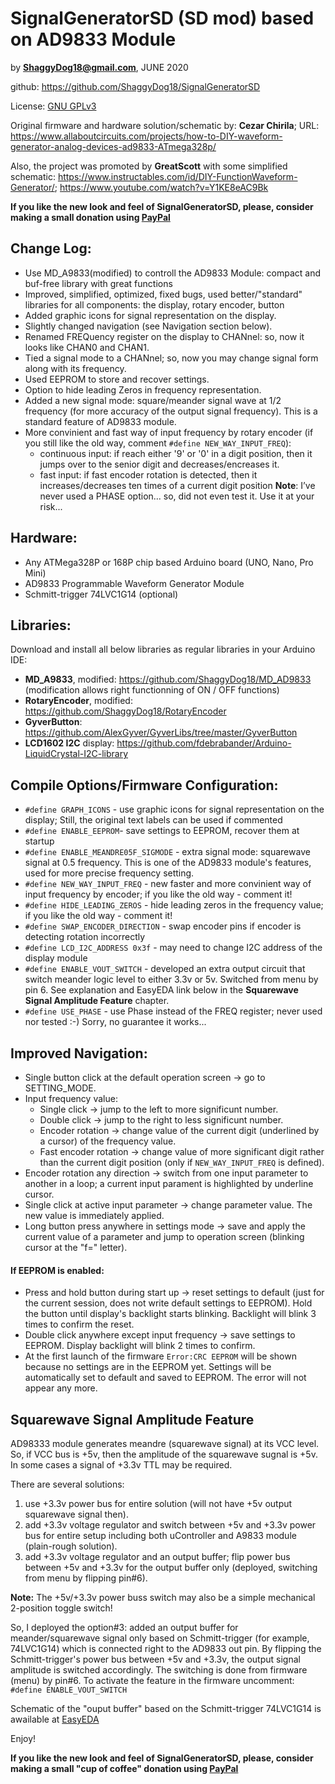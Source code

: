 # SignalGeneratorSD (SD mod) based on AD9833 Module

by **ShaggyDog18@gmail.com**, JUNE 2020

github: https://github.com/ShaggyDog18/SignalGeneratorSD

License: [GNU GPLv3](https://choosealicense.com/licenses/gpl-3.0/)

Original firmware and hardware solution/schematic by: **Cezar Chirila**; 
URL: https://www.allaboutcircuits.com/projects/how-to-DIY-waveform-generator-analog-devices-ad9833-ATmega328p/

Also, the project was promoted by **GreatScott** with some simplified schematic: https://www.instructables.com/id/DIY-FunctionWaveform-Generator/; 
https://www.youtube.com/watch?v=Y1KE8eAC9Bk 

**If you like the new look and feel of SignalGeneratorSD, please, consider making a small donation using [PayPal](https://paypal.me/shaggyDog18/4USD)**

## Change Log:

- Use MD_A9833(modified) to controll the AD9833 Module: compact and buf-free library with great functions
- Improved, simplified, optimized, fixed bugs, used better/"standard" libraries for all components: the display, rotary encoder, button 
- Added graphic icons for signal representation on the display.
- Slightly changed navigation (see Navigation section below).
- Renamed FREQuency register on the display to CHANnel: so, now it looks like CHAN0 and CHAN1.
- Tied a signal mode to a CHANnel; so, now you may change signal form along with its frequency.
- Used EEPROM to store and recover settings.
- Option to hide leading Zeros in frequency representation.
- Added a new signal mode: square/meander signal wave at 1/2 frequency (for more accuracy of the output signal frequency). This is a standard feature of AD9833 module.
- More convinient and fast way of input frequency by rotary encoder (if you still like the old way, comment `#define NEW_WAY_INPUT_FREQ`): 
  - continuous input: if reach either '9' or '0' in a digit position, then it jumps over to the senior digit and decreases/encreases it.
  - fast input: if fast encoder rotation is detected, then it increases/decreases ten times of a current digit position
  **Note**: I’ve never used a PHASE option... so, did not even test it. Use it at your risk...

## Hardware:

- Any ATMega328P or 168P chip based Arduino board (UNO, Nano, Pro Mini)
- AD9833 Programmable Waveform Generator Module
- Schmitt-trigger 74LVC1G14 (optional)

## Libraries:

Download and install all below libraries as regular libraries in your Arduino IDE:

- **MD_A9833**, modified:  https://github.com/ShaggyDog18/MD_AD9833  (modification allows right functionning of ON / OFF functions)
- **RotaryEncoder**, modified: https://github.com/ShaggyDog18/RotaryEncoder
- **GyverButton**: https://github.com/AlexGyver/GyverLibs/tree/master/GyverButton
- **LCD1602 I2C** display: https://github.com/fdebrabander/Arduino-LiquidCrystal-I2C-library

## Compile Options/Firmware Configuration:

- `#define GRAPH_ICONS` - use graphic icons for signal representation on the display; Still, the original text labels can be used if commented
- `#define ENABLE_EEPROM`- save settings to EEPROM, recover them at startup  
- `#define ENABLE_MEANDRE05F_SIGMODE` - extra signal mode: squarewave signal at 0.5 frequency. This is one of the AD9833 module's features, used for more precise frequency setting. 
- `#define NEW_WAY_INPUT_FREQ` - new faster and more convinient way of input frequency by encoder; if you like the old way - comment it!
- `#define HIDE_LEADING_ZEROS` - hide leading zeros in the frequency value; if you like the old way - comment it!
- `#define SWAP_ENCODER_DIRECTION` - swap encoder pins if encoder is detecting rotation incorrectly
- `#define LCD_I2C_ADDRESS 0x3f` - may need to change I2C address of the display module
- `#define ENABLE_VOUT_SWITCH` - developed an extra output circuit that switch meander logic level to either 3.3v or 5v. Switched from menu by pin 6. See explanation and EasyEDA link below in the **Squarewave Signal Amplitude Feature** chapter. 
- `#define USE_PHASE` - use Phase instead of the FREQ register; never used nor tested :-) Sorry, no guarantee it works...

## Improved Navigation:

- Single button click at the default operation screen -> go to SETTING_MODE.
- Input frequency value:
  - Single click -> jump to the left to more significunt number.
  - Double click -> jump to the right to less significunt number.
  - Encoder rotation -> change value of the current digit (underlined by a cursor) of the frequency value.
  - Fast encoder rotation -> change value of more significant digit rather than the current digit position (only if `NEW_WAY_INPUT_FREQ` is defined).
- Encoder rotation any direction -> switch from one input parameter to another in a loop; a current input parament is highlighted by underline cursor.
- Single click at active input parameter -> change parameter value. The new value is immediately applied.
- Long button press anywhere in settings mode -> save and apply the current value of a parameter and jump to operation screen (blinking cursor at the "f=" letter).

#### If EEPROM is enabled:

- Press and hold button during start up -> reset settings to default (just for the current session, does not write default settings to EEPROM).
Hold the button until display's backlight starts blinking. Backlight will blink 3 times to confirm the reset.   
- Double click anywhere except input frequency -> save settings to EEPROM. Display backlight will blink 2 times to confirm.
- At the first launch of the firmware `Error:CRC EEPROM` will be shown because no settings are in the EEPROM yet. Settings will be automatically set to default and saved to EEPROM. The error will not appear any more.

## Squarewave Signal Amplitude Feature

AD98333 module generates meandre (squarewave signal) at its VCC level. So, if VCC bus is +5v, then the amplitude of the squarewave sugnal is +5v. 
In some cases a signal of +3.3v TTL may be required. 

There are several solutions:
1. use +3.3v power bus for entire solution (will not have +5v output squarewave signal then).
2. add +3.3v voltage regulator and switch between +5v and +3.3v power bus for entire setup including both uController and A9833 module (plain-rough solution).
3. add +3.3v voltage regulator and an output buffer; flip power bus between +5v and +3.3v for the output buffer only (deployed, switching from menu by flipping pin#6). 

**Note:** The +5v/+3.3v power buss switch may also be a simple mechanical 2-position toggle switch!

So, I deployed the option#3: added an output buffer for meander/squarewave signal only based on Schmitt-trigger (for example, 74LVC1G14) which is connected right to the AD9833 out pin. By flipping the Schmitt-trigger's power bus between +5v and +3.3v, the output signal amplitude is switched accordingly. The switching is done from firmware (menu) by pin#6. 
To activate the feature in the firmware uncomment: `#define ENABLE_VOUT_SWITCH`

Schematic of the "ouput buffer" based on the Schmitt-trigger 74LVC1G14 is awailable at [EasyEDA](https://easyeda.com/Sergiy/switch-5-3-3v-power-bus)

Enjoy!

**If you like the new look and feel of SignalGeneratorSD, please, consider making a small "cup of coffee" donation using [PayPal](https://paypal.me/shaggyDog18/4USD)**
